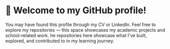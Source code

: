 # 👾 Welcome to my GitHub profile!

You may have found this profile through my CV or LinkedIn. Feel free to explore my repositories — this space showcases my academic projects and school-related work. he repositories here showcase what I've built, explored, and contributed to in my learning journey.



